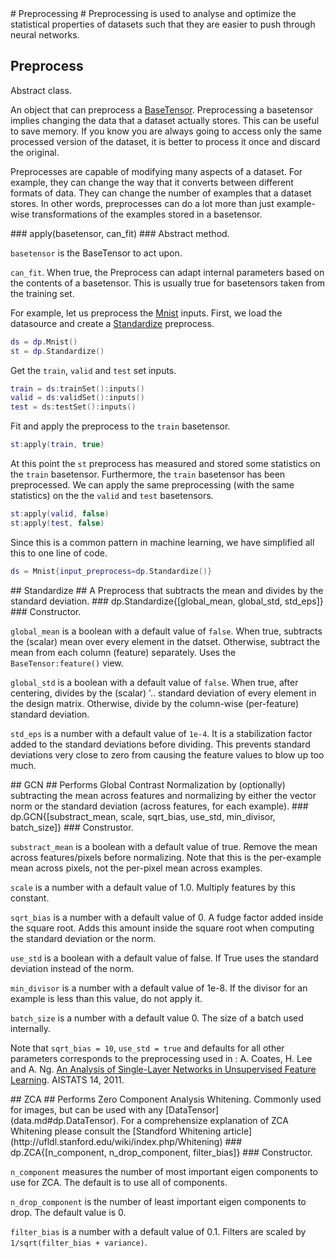 <a name="dp.Preprocess"/>
# Preprocessing #
Preprocessing is used to analyse and optimize the statistical properties of datasets such that they are easier to push through neural networks.

## Preprocess ##
Abstract class.

An object that can preprocess a [BaseTensor](data.md#dp.BaseTensor).
Preprocessing a basetensor implies changing the data that
a dataset actually stores. This can be useful to save
memory. If you know you are always going to access only
the same processed version of the dataset, it is better
to process it once and discard the original.

Preprocesses are capable of modifying many aspects of
a dataset. For example, they can change the way that it
converts between different formats of data. They can
change the number of examples that a dataset stores.
In other words, preprocesses can do a lot more than
just example-wise transformations of the examples stored
in a basetensor.

<a name="dp.Preprocess.apply"/>
### apply(basetensor, can_fit) ###
Abstract method.

`basetensor` is the BaseTensor to act upon.

`can_fit`. When true, the Preprocess can adapt internal parameters based on the contents of a basetensor.
This is usually true for basetensors taken from the training set. 

For example, let us preprocess the [Mnist](data.md#dp.Mnist) inputs. First, we load the datasource and create a [Standardize](#dp.Standardize) preprocess.
```lua
ds = dp.Mnist()
st = dp.Standardize()
```
Get the `train`, `valid` and `test` set inputs.
```lua
train = ds:trainSet():inputs()
valid = ds:validSet():inputs()
test = ds:testSet():inputs()
```
Fit and apply the preprocess to the `train` basetensor.
```lua
st:apply(train, true)
```
At this point the `st` preprocess has measured and stored some statistics on the `train` basetensor. Furthermore, the `train` basetensor has been preprocessed. We can apply the same preprocessing (with the same statistics) on the the `valid` and `test` basetensors.
```lua
st:apply(valid, false)
st:apply(test, false)
```
Since this is a common pattern in machine learning, we have simplified all this to one line of code.
```lua
ds = Mnist{input_preprocess=dp.Standardize()}
```

<a name="dp.Standardize"/>
## Standardize ##
A Preprocess that subtracts the mean and divides by the standard deviation.

<a name="dp.Standardize.__init"/>
### dp.Standardize{[global_mean, global_std, std_eps]} ###
Constructor.

`global_mean` is a boolean with a default value of `false`. When true, subtracts the (scalar) mean over every element in the datset. Otherwise, subtract the mean from each column (feature) separately. Uses the `BaseTensor:feature()` view.

`global_std` is a boolean with a default value of `false`. When true, after centering, divides by the (scalar) '..
standard deviation of every element in the design matrix. Otherwise, divide by the column-wise (per-feature) standard deviation.

`std_eps` is a number with a default value of `1e-4`. It is a stabilization factor added to the standard deviations before dividing. This prevents standard deviations very close to zero from causing the feature values to blow up too much.

<a name="dp.GCN"/>
## GCN ##
Performs Global Contrast Normalization by (optionally) subtracting the 
mean across features and normalizing by either 
the vector norm or the standard deviation (across features, for 
each example).

<a name="dp.GCN.__init"/>
### dp.GCN{[substract_mean, scale, sqrt_bias, use_std, min_divisor, batch_size]} ###
Construstor.

`substract_mean` is a boolean with a default value of true. 
Remove the mean across features/pixels before normalizing. 
Note that this is the per-example mean across pixels, not the per-pixel mean across examples.

`scale` is a number with a default value of 1.0. Multiply features by this constant.

`sqrt_bias` is a number with a default value of 0. A fudge factor added inside the square root.
Adds this amount inside the square root when computing the standard deviation or the norm.

`use_std` is a boolean with a default value of false. If True uses the standard deviation instead of the norm.

`min_divisor` is a number with a default value of 1e-8. If the divisor for an example is less than this value, do not apply it.

`batch_size` is a number with a default value 0. The size of a batch used internally.
       
Note that `sqrt_bias = 10`, `use_std = true` and defaults for all other
parameters corresponds to the preprocessing used in :
A. Coates, H. Lee and A. Ng. [An Analysis of Single-Layer
Networks in Unsupervised Feature Learning](http://www.stanford.edu/~acoates/papers/coatesleeng_aistats_2011.pdf). AISTATS 14, 2011.

<a name="dp.ZCA"/>
## ZCA ##
Performs Zero Component Analysis Whitening.
Commonly used for images, but can be used with any [DataTensor](data.md#dp.DataTensor). 
For a comprehensize explanation of ZCA Whitening please consult the [Standford Whitening article](http://ufldl.stanford.edu/wiki/index.php/Whitening)

<a name="dp.ZCA.__init"/>
### dp.ZCA{[n_component, n_drop_component, filter_bias]} ###
Constructor.

`n_component` measures the number of most important eigen components to use for ZCA. The default is to use all of components.

`n_drop_component` is the number of least important eigen components to drop. The default value is 0.

`filter_bias` is a number with a default value of 0.1. Filters are scaled by `1/sqrt(filter_bias + variance)`.
